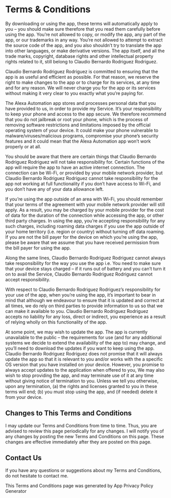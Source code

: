# Terms & Conditions

By downloading or using the app, these terms will automatically apply to you – you should make sure therefore that you read them carefully before using the app. You’re not allowed to copy, or modify the app, any part of the app, or our trademarks in any way. You’re not allowed to attempt to extract the source code of the app, and you also shouldn’t try to translate the app into other languages, or make derivative versions. The app itself, and all the trade marks, copyright, database rights and other intellectual property rights related to it, still belong to Claudio Bernardo Rodriguez Rodriguez.

Claudio Bernardo Rodriguez Rodriguez is committed to ensuring that the app is as useful and efficient as possible. For that reason, we reserve the right to make changes to the app or to charge for its services, at any time and for any reason. We will never charge you for the app or its services without making it very clear to you exactly what you’re paying for.

The Alexa Automation app stores and processes personal data that you have provided to us, in order to provide my Service. It’s your responsibility to keep your phone and access to the app secure. We therefore recommend that you do not jailbreak or root your phone, which is the process of removing software restrictions and limitations imposed by the official operating system of your device. It could make your phone vulnerable to malware/viruses/malicious programs, compromise your phone’s security features and it could mean that the Alexa Automation app won’t work properly or at all.

You should be aware that there are certain things that Claudio Bernardo Rodriguez Rodriguez will not take responsibility for. Certain functions of the app will require the app to have an active internet connection. The connection can be Wi-Fi, or provided by your mobile network provider, but Claudio Bernardo Rodriguez Rodriguez cannot take responsibility for the app not working at full functionality if you don’t have access to Wi-Fi, and you don’t have any of your data allowance left.

If you’re using the app outside of an area with Wi-Fi, you should remember that your terms of the agreement with your mobile network provider will still apply. As a result, you may be charged by your mobile provider for the cost of data for the duration of the connection while accessing the app, or other third party charges. In using the app, you’re accepting responsibility for any such charges, including roaming data charges if you use the app outside of your home territory (i.e. region or country) without turning off data roaming. If you are not the bill payer for the device on which you’re using the app, please be aware that we assume that you have received permission from the bill payer for using the app.

Along the same lines, Claudio Bernardo Rodriguez Rodriguez cannot always take responsibility for the way you use the app i.e. You need to make sure that your device stays charged – if it runs out of battery and you can’t turn it on to avail the Service, Claudio Bernardo Rodriguez Rodriguez cannot accept responsibility.

With respect to Claudio Bernardo Rodriguez Rodriguez’s responsibility for your use of the app, when you’re using the app, it’s important to bear in mind that although we endeavour to ensure that it is updated and correct at all times, we do rely on third parties to provide information to us so that we can make it available to you. Claudio Bernardo Rodriguez Rodriguez accepts no liability for any loss, direct or indirect, you experience as a result of relying wholly on this functionality of the app.

At some point, we may wish to update the app. The app is currently unavailable to the public – the requirements for use (and for any additional systems we decide to extend the availability of the app to) may change, and you’ll need to download the updates if you want to keep using the app. Claudio Bernardo Rodriguez Rodriguez does not promise that it will always update the app so that it is relevant to you and/or works with the a specific OS version that you have installed on your device. However, you promise to always accept updates to the application when offered to you, We may also wish to stop providing the app, and may terminate use of it at any time without giving notice of termination to you. Unless we tell you otherwise, upon any termination, (a) the rights and licenses granted to you in these terms will end; (b) you must stop using the app, and (if needed) delete it from your device.

## Changes to This Terms and Conditions

I may update our Terms and Conditions from time to time. Thus, you are advised to review this page periodically for any changes. I will notify you of any changes by posting the new Terms and Conditions on this page. These changes are effective immediately after they are posted on this page.

## Contact Us

If you have any questions or suggestions about my Terms and Conditions, do not hesitate to contact me.

This Terms and Conditions page was generated by App Privacy Policy Generator
